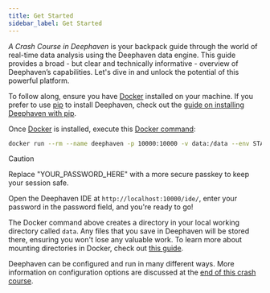 ```yaml
---
title: Get Started
sidebar_label: Get Started
---
```


_A Crash Course in Deephaven_ is your backpack guide through the world of real-time data analysis using the Deephaven data engine. This guide provides a broad - but clear and technically informative - overview of Deephaven’s capabilities. Let's dive in and unlock the potential of this powerful platform.

To follow along, ensure you have [Docker](https://docs.docker.com/engine/install/) installed on your machine. If you prefer to use [pip](https://packaging.python.org/en/latest/guides/tool-recommendations/) to install Deephaven, check out the [guide on installing Deephaven with pip](../../getting-started/pip-install.md).

Once [Docker](https://docs.docker.com/engine/install/) is installed, execute this [Docker command](../../getting-started/docker-install.md#the-simplest-possible-installation):

```bash skip-test
docker run --rm --name deephaven -p 10000:10000 -v data:/data --env START_OPTS=-Dauthentication.psk=YOUR_PASSWORD_HERE ghcr.io/deephaven/server:latest
```

> [!CAUTION]
> Replace "YOUR_PASSWORD_HERE" with a more secure passkey to keep your session safe.

Open the Deephaven IDE at `http://localhost:10000/ide/`, enter your password in the password field, and you're ready to go!

The Docker command above creates a directory in your local working directory called `data`. Any files that you save in Deephaven will be stored there, ensuring you won't lose any valuable work. To learn more about mounting directories in Docker, check out [this guide](../../conceptual/docker-data-volumes.md).

Deephaven can be configured and run in many different ways. More information on configuration options are discussed at the [end of this crash course](./configure.md).
